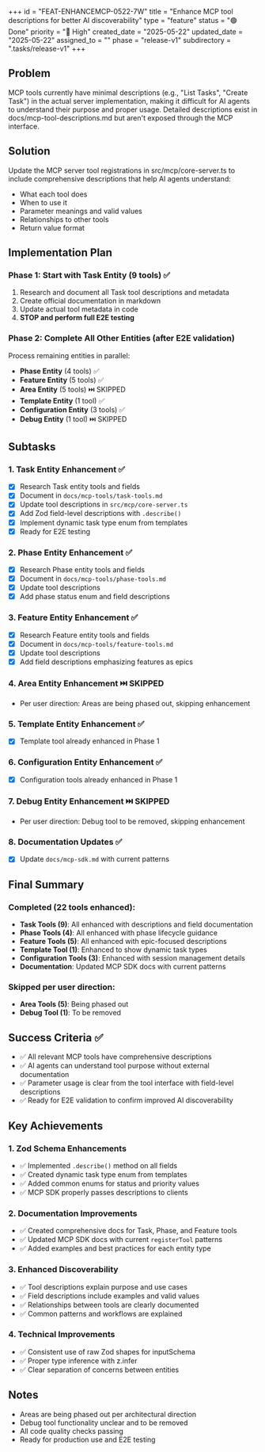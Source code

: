 +++
id = "FEAT-ENHANCEMCP-0522-7W"
title = "Enhance MCP tool descriptions for better AI discoverability"
type = "feature"
status = "🟢 Done"
priority = "🔼 High"
created_date = "2025-05-22"
updated_date = "2025-05-22"
assigned_to = ""
phase = "release-v1"
subdirectory = ".tasks/release-v1"
+++

## Problem
MCP tools currently have minimal descriptions (e.g., "List Tasks", "Create Task") in the actual server implementation, making it difficult for AI agents to understand their purpose and proper usage. Detailed descriptions exist in docs/mcp-tool-descriptions.md but aren't exposed through the MCP interface.

## Solution
Update the MCP server tool registrations in src/mcp/core-server.ts to include comprehensive descriptions that help AI agents understand:
- What each tool does
- When to use it
- Parameter meanings and valid values
- Relationships to other tools
- Return value format

## Implementation Plan

### Phase 1: Start with Task Entity (9 tools) ✅
1. Research and document all Task tool descriptions and metadata
2. Create official documentation in markdown
3. Update actual tool metadata in code
4. **STOP and perform full E2E testing**

### Phase 2: Complete All Other Entities (after E2E validation)
Process remaining entities in parallel:
- **Phase Entity** (4 tools) ✅
- **Feature Entity** (5 tools) ✅
- **Area Entity** (5 tools) ⏭️ SKIPPED
- **Template Entity** (1 tool) ✅
- **Configuration Entity** (3 tools) ✅
- **Debug Entity** (1 tool) ⏭️ SKIPPED

## Subtasks

### 1. Task Entity Enhancement ✅
- [x] Research Task entity tools and fields
- [x] Document in `docs/mcp-tools/task-tools.md`
- [x] Update tool descriptions in `src/mcp/core-server.ts`
- [x] Add Zod field-level descriptions with `.describe()`
- [x] Implement dynamic task type enum from templates
- [x] Ready for E2E testing

### 2. Phase Entity Enhancement ✅
- [x] Research Phase entity tools and fields
- [x] Document in `docs/mcp-tools/phase-tools.md`
- [x] Update tool descriptions
- [x] Add phase status enum and field descriptions

### 3. Feature Entity Enhancement ✅
- [x] Research Feature entity tools and fields
- [x] Document in `docs/mcp-tools/feature-tools.md`
- [x] Update tool descriptions
- [x] Add field descriptions emphasizing features as epics

### 4. Area Entity Enhancement ⏭️ SKIPPED
- Per user direction: Areas are being phased out, skipping enhancement

### 5. Template Entity Enhancement ✅
- [x] Template tool already enhanced in Phase 1

### 6. Configuration Entity Enhancement ✅
- [x] Configuration tools already enhanced in Phase 1

### 7. Debug Entity Enhancement ⏭️ SKIPPED
- Per user direction: Debug tool to be removed, skipping enhancement

### 8. Documentation Updates ✅
- [x] Update `docs/mcp-sdk.md` with current patterns

## Final Summary

### Completed (22 tools enhanced):
- **Task Tools (9)**: All enhanced with descriptions and field documentation
- **Phase Tools (4)**: All enhanced with phase lifecycle guidance
- **Feature Tools (5)**: All enhanced with epic-focused descriptions
- **Template Tool (1)**: Enhanced to show dynamic task types
- **Configuration Tools (3)**: Enhanced with session management details
- **Documentation**: Updated MCP SDK docs with current patterns

### Skipped per user direction:
- **Area Tools (5)**: Being phased out
- **Debug Tool (1)**: To be removed

## Success Criteria ✅
- ✅ All relevant MCP tools have comprehensive descriptions
- ✅ AI agents can understand tool purpose without external documentation
- ✅ Parameter usage is clear from the tool interface with field-level descriptions
- ✅ Ready for E2E validation to confirm improved AI discoverability

## Key Achievements

### 1. Zod Schema Enhancements
- ✅ Implemented `.describe()` method on all fields
- ✅ Created dynamic task type enum from templates
- ✅ Added common enums for status and priority values
- ✅ MCP SDK properly passes descriptions to clients

### 2. Documentation Improvements
- ✅ Created comprehensive docs for Task, Phase, and Feature tools
- ✅ Updated MCP SDK docs with current `registerTool` patterns
- ✅ Added examples and best practices for each entity type

### 3. Enhanced Discoverability
- ✅ Tool descriptions explain purpose and use cases
- ✅ Field descriptions include examples and valid values
- ✅ Relationships between tools are clearly documented
- ✅ Common patterns and workflows are explained

### 4. Technical Improvements
- ✅ Consistent use of raw Zod shapes for inputSchema
- ✅ Proper type inference with z.infer
- ✅ Clear separation of concerns between entities

## Notes
- Areas are being phased out per architectural direction
- Debug tool functionality unclear and to be removed
- All code quality checks passing
- Ready for production use and E2E testing
